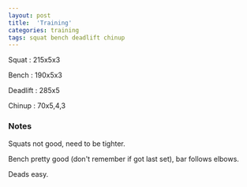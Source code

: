 ```yaml
---
layout: post
title:  'Training'
categories: training
tags: squat bench deadlift chinup
---
```


Squat       :   215x5x3

Bench       :   190x5x3

Deadlift    :   285x5

Chinup      :   70x5,4,3

### Notes

Squats not good, need to be tighter.

Bench pretty good (don't remember if got last set), bar follows elbows.

Deads easy.
